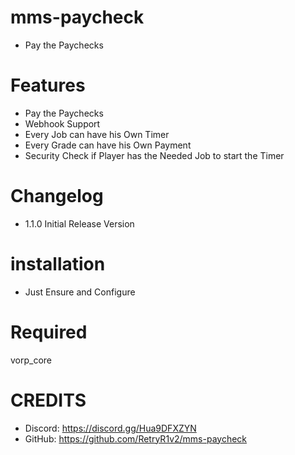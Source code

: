 # mms-paycheck

- Pay the Paychecks

# Features
 
- Pay the Paychecks
- Webhook Support
- Every Job can have his Own Timer 
- Every Grade can have his Own Payment
- Security Check if Player has the Needed Job to start the Timer

# Changelog

- 1.1.0 Initial Release Version

# installation 

- Just Ensure and Configure

# Required

vorp_core


# CREDITS
- Discord: https://discord.gg/Hua9DFXZYN
- GitHub: https://github.com/RetryR1v2/mms-paycheck